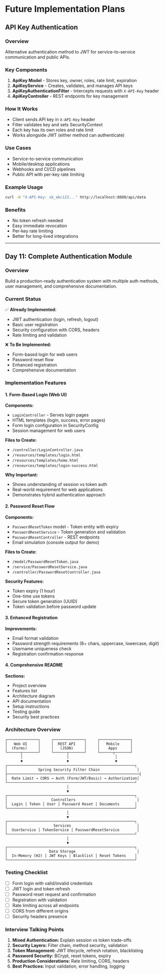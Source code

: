 # Future Implementation Plans

## API Key Authentication

### Overview
Alternative authentication method to JWT for service-to-service communication and public APIs.

### Key Components
1. **ApiKey Model** - Stores key, owner, roles, rate limit, expiration
2. **ApiKeyService** - Creates, validates, and manages API keys
3. **ApiKeyAuthenticationFilter** - Intercepts requests with `X-API-Key` header
4. **ApiKeyController** - REST endpoints for key management

### How It Works
- Client sends API key in `X-API-Key` header
- Filter validates key and sets SecurityContext
- Each key has its own roles and rate limit
- Works alongside JWT (either method can authenticate)

### Use Cases
- Service-to-service communication
- Mobile/desktop applications  
- Webhooks and CI/CD pipelines
- Public API with per-key rate limiting

### Example Usage
```bash
curl -H "X-API-Key: sk_abc123..." http://localhost:8080/api/data
```

### Benefits
- No token refresh needed
- Easy immediate revocation
- Per-key rate limiting
- Better for long-lived integrations

---

## Day 11: Complete Authentication Module

### Overview
Build a production-ready authentication system with multiple auth methods, user management, and comprehensive documentation.

### Current Status
✅ **Already Implemented:**
- JWT authentication (login, refresh, logout)
- Basic user registration
- Security configuration with CORS, headers
- Rate limiting and validation

❌ **To Be Implemented:**
- Form-based login for web users
- Password reset flow
- Enhanced registration
- Comprehensive documentation

### Implementation Features

#### 1. Form-Based Login (Web UI)
**Components:**
- `LoginController` - Serves login pages
- HTML templates (login, success, error pages)
- Form login configuration in SecurityConfig
- Session management for web users

**Files to Create:**
- `/controller/LoginController.java`
- `/resources/templates/login.html`
- `/resources/templates/home.html`
- `/resources/templates/login-success.html`

**Why Important:**
- Shows understanding of session vs token auth
- Real-world requirement for web applications
- Demonstrates hybrid authentication approach

#### 2. Password Reset Flow
**Components:**
- `PasswordResetToken` model - Token entity with expiry
- `PasswordResetService` - Token generation and validation
- `PasswordResetController` - REST endpoints
- Email simulation (console output for demo)

**Files to Create:**
- `/model/PasswordResetToken.java`
- `/service/PasswordResetService.java`
- `/controller/PasswordResetController.java`

**Security Features:**
- Token expiry (1 hour)
- One-time use tokens
- Secure token generation (UUID)
- Token validation before password update

#### 3. Enhanced Registration
**Improvements:**
- Email format validation
- Password strength requirements (8+ chars, uppercase, lowercase, digit)
- Username uniqueness check
- Registration confirmation response

#### 4. Comprehensive README
**Sections:**
- Project overview
- Features list
- Architecture diagram
- API documentation
- Setup instructions
- Testing guide
- Security best practices

### Architecture Overview
```
┌──────────────┐     ┌──────────────┐     ┌──────────────┐
│   Web UI     │     │  REST API    │     │   Mobile     │
│  (Forms)     │     │   (JSON)     │     │    Apps      │
└──────┬───────┘     └──────┬───────┘     └──────┬───────┘
       │                    │                     │
       ▼                    ▼                     ▼
┌──────────────────────────────────────────────────────────┐
│              Spring Security Filter Chain                 │
├────────────────────────────────────────────────────────────┤
│  Rate Limit → CORS → Auth (Form/JWT/Basic) → Authorization│
└──────────────────────────────────────────────────────────┘
                            │
                            ▼
┌──────────────────────────────────────────────────────────┐
│                    Controllers                            │
│  Login │ Token │ User │ Password Reset │ Documents       │
└──────────────────────────────────────────────────────────┘
                            │
                            ▼
┌──────────────────────────────────────────────────────────┐
│                     Services                              │
│  UserService │ TokenService │ PasswordResetService        │
└──────────────────────────────────────────────────────────┘
                            │
                            ▼
┌──────────────────────────────────────────────────────────┐
│                   Data Storage                            │
│  In-Memory (H2) │ JWT Keys │ Blacklist │ Reset Tokens    │
└──────────────────────────────────────────────────────────┘
```

### Testing Checklist
- [ ] Form login with valid/invalid credentials
- [ ] JWT login and token refresh
- [ ] Password reset request and confirmation
- [ ] Registration with validation
- [ ] Rate limiting across all endpoints
- [ ] CORS from different origins
- [ ] Security headers presence

### Interview Talking Points
1. **Mixed Authentication:** Explain session vs token trade-offs
2. **Security Layers:** Filter chain, method security, validation
3. **Token Management:** JWT lifecycle, refresh rotation, blacklisting
4. **Password Security:** BCrypt, reset tokens, expiry
5. **Production Considerations:** Rate limiting, CORS, headers
6. **Best Practices:** Input validation, error handling, logging